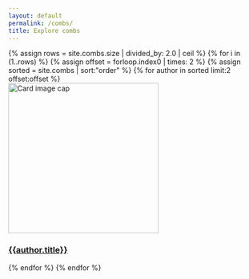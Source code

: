 ```yaml
---
layout: default
permalink: /combs/
title: Explore combs
---
```

<div class="container mb-3">
  <div class="row">
  {% assign rows = site.combs.size | divided_by: 2.0 | ceil %}
  {% for i in (1..rows) %}
  {% assign offset = forloop.index0 | times: 2 %}
  {% assign sorted = site.combs | sort:"order" %}
      {% for author in sorted limit:2 offset:offset %}
      <div class="col-md-4 mb-3">
        <div class="card h-100" >
          <a href="{{site.url}}{{site.baseurl}}{{ author.permalink }}" class="stretched-link">
            <img class="card-img-top" src="{{site.url}}{{site.baseurl}}{{author.image}}" alt="Card image cap" width="300" height="300"/>
          </a>
          <div class="card-body">
            <h3 class="lead mt-2">
              <a href="{{site.url}}{{site.baseurl}}{{ author.permalink }}" class="stretched-link">{{author.title}}</a>
            </h3>
          </div>
        </div>
      </div>
      {% endfor %}
    {% endfor %}
  </div>
</div>
